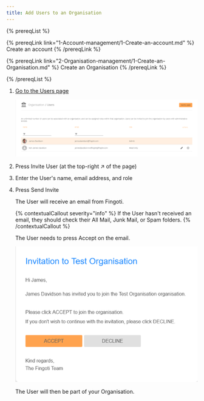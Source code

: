 ```yaml
---
title: Add Users to an Organisation
---
```


{% prereqList %}

{% prereqLink link="1-Account-management/1-Create-an-account.md" %}
Create an account
{% /prereqLink %}

{% prereqLink link="2-Organisation-management/1-Create-an-Organisation.md" %}
Create an Organisation
{% /prereqLink %}

{% /prereqList %}

1. [Go to the Users page](https://account.fingoti.com/organisation/users)

   ![Screenshot of the Organisation Users page](assets/users.png)

2. Press Invite User (at the top-right &nearr; of the page)

3. Enter the User's name, email address, and role

4. Press Send Invite

   The User will receive an email from Fingoti.

   {% contextualCallout severity="info" %}
   If the User hasn't received an email, they should check their All Mail, Junk Mail, or Spam folders.
   {% /contextualCallout %}

   The User needs to press Accept on the email.

   ![Screenshot of the email Organisation invite](assets/invitation.png)

   The User will then be part of your Organisation.

